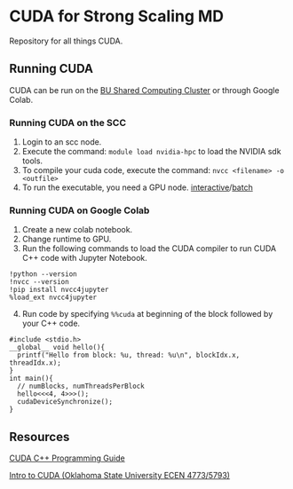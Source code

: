 # CUDA for Strong Scaling MD
Repository for all things CUDA.

## Running CUDA
CUDA can be run on the [BU Shared Computing Cluster](https://www.bu.edu/tech/support/research/system-usage/connect-scc/scc-ondemand/) or through Google Colab.

### Running CUDA on the SCC
1. Login to an scc node.
2. Execute the command: `module load nvidia-hpc` to load the NVIDIA sdk tools.
3. To compile your cuda code, execute the command: `nvcc <filename> -o <outfile>`
4. To run the executable, you need a GPU node. [interactive](https://www.bu.edu/tech/support/research/system-usage/running-jobs/interactive-jobs/)/[batch](https://www.bu.edu/tech/support/research/system-usage/running-jobs/submitting-jobs/#job-options)
  
### Running CUDA on Google Colab
1. Create a new colab notebook.
2. Change runtime to GPU.
3. Run the following commands to load the CUDA compiler to run CUDA C++ code with Jupyter Notebook.
```
!python --version
!nvcc --version
!pip install nvcc4jupyter
%load_ext nvcc4jupyter
```
4. Run code by specifying `%%cuda` at beginning of the block followed by your C++ code.
```%%cuda
#include <stdio.h>
__global__ void hello(){
  printf("Hello from block: %u, thread: %u\n", blockIdx.x, threadIdx.x);
}
int main(){
  // numBlocks, numThreadsPerBlock
  hello<<<4, 4>>>();
  cudaDeviceSynchronize();
}
```



## Resources
[CUDA C++ Programming Guide](https://docs.nvidia.com/cuda/cuda-c-programming-guide/)

[Intro to CUDA (Oklahoma State University ECEN 4773/5793)](https://www.youtube.com/playlist?list=PLC6u37oFvF40BAm7gwVP7uDdzmW83yHPe)
